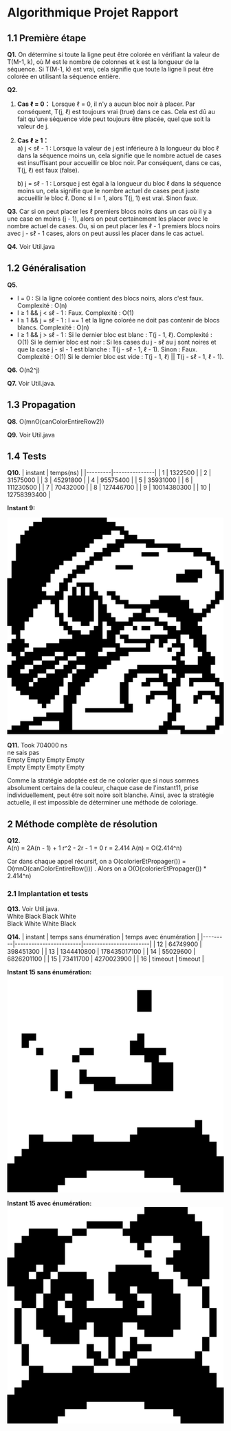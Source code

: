 # Algorithmique Projet Rapport

## 1.1 Première étape

**Q1.** On détermine si toute la ligne peut être colorée en vérifiant la valeur de T(M-1, k), où M est le nombre de colonnes et k est la longueur de la séquence. Si T(M-1, k) est vrai, cela signifie que toute la ligne li peut être colorée en utilisant la séquence entière.

**Q2.** 
1. **Cas ℓ = 0：**
   Lorsque ℓ = 0, il n'y a aucun bloc noir à placer. Par conséquent, T(j, ℓ) est toujours vrai (true) dans ce cas. Cela est dû au fait qu'une séquence vide peut toujours être placée, quel que soit la valeur de j.
2. **Cas ℓ ≥ 1：**  
   a) j < sℓ - 1 : Lorsque la valeur de j est inférieure à la longueur du bloc ℓ dans la séquence moins un, cela signifie que le nombre actuel de cases est insuffisant pour accueillir ce bloc noir. Par conséquent, dans ce cas, T(j, ℓ) est faux (false).
   
   b) j = sℓ - 1 : Lorsque j est égal à la longueur du bloc ℓ dans la séquence moins un, cela signifie que le nombre actuel de cases peut juste accueillir le bloc ℓ. Donc si l = 1, alors T(j, 1) est vrai. Sinon faux.

**Q3.** Car si on peut placer les ℓ premiers blocs noirs dans un cas où il y a une case en moins (j - 1), alors on peut certainement les placer avec le nombre actuel de cases. Ou, si on peut placer les ℓ - 1 premiers blocs noirs avec j - sℓ - 1 cases, alors on peut aussi les placer dans le cas actuel.

**Q4.** Voir Util.java

## 1.2 Généralisation

**Q5.** 
- l = 0 : Si la ligne colorée contient des blocs noirs, alors c'est faux. Complexité : O(n)
- l ≥ 1 && j < sℓ - 1 : Faux. Complexité : O(1)
- l ≥ 1 && j = sℓ - 1 : l == 1 et la ligne colorée ne doit pas contenir de blocs blancs. Complexité : O(n)
- l ≥ 1 && j > sℓ - 1 : Si le dernier bloc est blanc : T(j - 1, ℓ). Complexité : O(1)
  Si le dernier bloc est noir : Si les cases du j - sℓ au j sont noires et que la case j - sl - 1 est blanche : T(j - sℓ - 1, ℓ - 1).
  Sinon : Faux. Complexité : O(1)
  Si le dernier bloc est vide : T(j - 1, ℓ) || T(j - sℓ - 1, ℓ - 1).

**Q6.** O(n2^j)

**Q7.** Voir Util.java.

## 1.3 Propagation

**Q8.** O(mnO(canColorEntireRow2))

**Q9.** Voir Util.java

## 1.4 Tests
**Q10.**
| instant | temps(ns)     |
|---------|---------------|
| 1       | 1322500       |
| 2       | 31575000      |
| 3       | 45291800      |
| 4       | 95575400      |
| 5       | 35931000      |
| 6       | 111230500     |
| 7       | 70432000      |
| 8       | 127446700     |
| 9       | 10014380300   |
| 10      | 12758393400   |

**Instant 9:**

![Local Image](instance9.png "Local Image Title")


**Q11.**
Took 704000 ns  
ne sais pas  
Empty Empty Empty Empty  
Empty Empty Empty Empty  

Comme la stratégie adoptée est de ne colorier que si nous sommes absolument certains de la couleur, chaque case de l'instant11, prise individuellement, peut être soit noire soit blanche. Ainsi, avec la stratégie actuelle, il est impossible de déterminer une méthode de coloriage.

## 2 Méthode complète de résolution

**Q12.**  
A(n) = 2A(n - 1) + 1
r^2 - 2r - 1 = 0
r = 2.414
A(n) = O(2.414^n)

Car dans chaque appel récursif, on a O(colorierEtPropager()) = O(mnO(canColorEntireRow())) . Alors on a O(O(colorierEtPropager()) * 2.414^n)

### 2.1 Implantation et tests

**Q13.**
Voir Util.java.  
White Black Black White  
Black White White Black

**Q14.**
| instant | temps sans énumération | temps avec énumération |
|---------|------------------------|------------------------|
| 12      | 64749900               | 398451300              |
| 13      | 1344410800             | 178435017100           |
| 14      | 55029600               | 6826201100             |
| 15      | 73411700               | 4270023900             |
| 16      | timeout                | timeout                |

**Instant 15 sans énumération:**
![Local Image](instance15_sans_enum.png "Instant 15 sans énumération")

**Instant 15 avec énumération:**
![Local Image](instance15_avec_enum.png "Instant 15 avec énumération")
